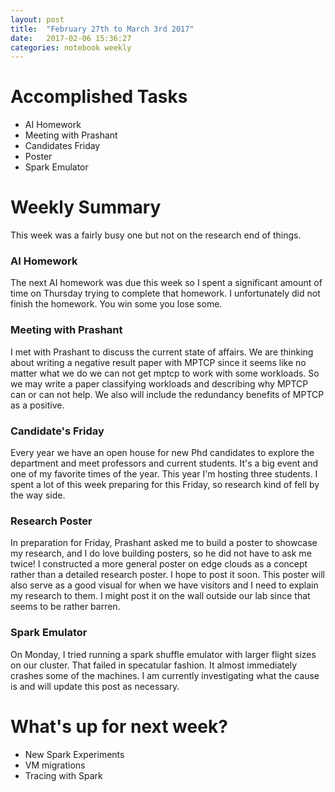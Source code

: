 ```yaml
---
layout: post
title:  "February 27th to March 3rd 2017"
date:   2017-02-06 15:36:27
categories: notebook weekly
---
```


# Accomplished Tasks
- AI Homework
- Meeting with Prashant
- Candidates Friday
- Poster
- Spark Emulator

# Weekly Summary

This week was a fairly busy one but not on the research end of things.

### AI Homework

The next AI homework was due this week so I spent a significant amount of time on Thursday trying to complete that homework. I unfortunately did not finish the homework. You win some you lose some.

### Meeting with Prashant 

I met with Prashant to discuss the current state of affairs. We are thinking about writing a negative result paper with MPTCP since it seems like no matter what we do we can not get mptcp to work with some workloads. So we may write a paper classifying workloads and describing why MPTCP can or can not help. We also will include the redundancy benefits of MPTCP as a positive. 

### Candidate's Friday

Every year we have an open house for new Phd candidates to explore the department and meet professors and current students. It's a big event and one of my favorite times of the year. This year I'm hosting three students. I spent a lot of this week preparing for this Friday, so research kind of fell by the way side.

### Research Poster

 In preparation for Friday, Prashant asked me to build a poster to showcase my research, and I do love building posters, so he did not have to ask me twice! I constructed a more general poster on edge clouds as a concept rather than a detailed research poster. I hope to post it soon. This poster will also serve as a good visual for when we have visitors and I need to explain my research to them. I might post it on the wall outside our lab since that seems to be rather barren.

 ### Spark Emulator 

 On Monday, I tried running a spark shuffle emulator with larger flight sizes on our cluster. That failed in specatular fashion. It almost immediately crashes some of the machines. I am currently investigating what the cause is and will update this post as necessary.


# What's up for next week?
- New Spark Experiments
- VM migrations
- Tracing with Spark